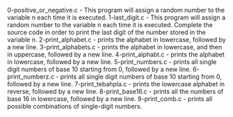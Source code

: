 0-positive_or_negative.c - This program will assign a random number to the variable n each time it is executed.
1-last_digit.c - This program will assign a random number to the variable n each time it is executed. Complete the source code in order to print the last digit of the number stored in the variable n.
2-print_alphabet.c - prints the alphabet in lowercase, followed by a new line.
3-print_alphabets.c - prints the alphabet in lowercase, and then in uppercase, followed by a new line.
4-print_alphabt.c - prints the alphabet in lowercase, followed by a new line.
5-print_numbers.c -  prints all single digit numbers of base 10 starting from 0, followed by a new line.
6-print_numberz.c - prints all single digit numbers of base 10 starting from 0, followed by a new line.
7-print_tebahpla.c - prints the lowercase alphabet in reverse, followed by a new line.
8-print_base16.c - prints all the numbers of base 16 in lowercase, followed by a new line.
9-print_comb.c -  prints all possible combinations of single-digit numbers.
